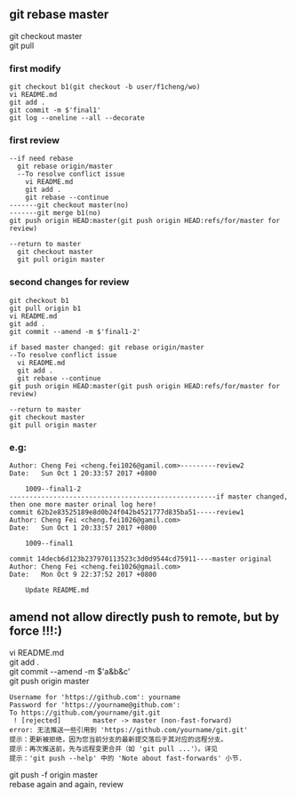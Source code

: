 ## git rebase master  
git checkout master  
git pull  
### first modify  
```  
git checkout b1(git checkout -b user/f1cheng/wo)    
vi README.md  
git add .  
git commit -m $'final1'  
git log --oneline --all --decorate  
```  
### first review
```  
--if need rebase  
  git rebase origin/master  
  --To resolve conflict issue  
    vi README.md  
    git add .  
    git rebase --continue  
-------git checkout master(no)  
-------git merge b1(no)  
git push origin HEAD:master(git push origin HEAD:refs/for/master for review)  
  
--return to master  
  git checkout master  
  git pull origin master  

```  
### second changes for review  
```  
git checkout b1  
git pull origin b1  
vi README.md  
git add .  
git commit --amend -m $'final1-2'  

if based master changed: git rebase origin/master  
--To resolve conflict issue  
  vi README.md  
  git add .  
  git rebase --continue  
git push origin HEAD:master(git push origin HEAD:refs/for/master for review)  
  
--return to master  
git checkout master  
git pull origin master  
```  
### e.g:  
```  
Author: Cheng Fei <cheng.fei1026@gamil.com>---------review2
Date:   Sun Oct 1 20:33:57 2017 +0800

    1009--final1-2
----------------------------------------------------if master changed, then one more master orinal log here!
commit 62b2e83525189e8d0b24f042b4521777d835ba51-----review1
Author: Cheng Fei <cheng.fei1026@gamil.com>
Date:   Sun Oct 1 20:33:57 2017 +0800

    1009--final1

commit 14decb6d123b237970113523c3d0d9544cd75911----master original
Author: Cheng Fei <cheng.fei1026@gmail.com>
Date:   Mon Oct 9 22:37:52 2017 +0800

    Update README.md
```  

## amend not allow directly push to remote, but by force !!!:)  
vi README.md  
git add .  
git commit --amend -m $'a&b&c'  
git push origin master  
```  
Username for 'https://github.com': yourname  
Password for 'https://yourname@github.com':  
To https://github.com/yourname/git.git  
 ! [rejected]        master -> master (non-fast-forward)  
error: 无法推送一些引用到 'https://github.com/yourname/git.git'  
提示：更新被拒绝，因为您当前分支的最新提交落后于其对应的远程分支。  
提示：再次推送前，先与远程变更合并（如 'git pull ...'）。详见  
提示：'git push --help' 中的 'Note about fast-forwards' 小节.  
```  
git push -f origin master  
rebase again and again, review  
  
